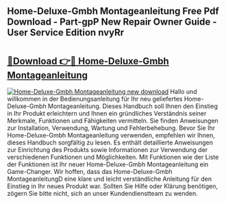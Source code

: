## Home-Deluxe-Gmbh Montageanleitung Free Pdf Download - Part-gpP New Repair Owner Guide - User Service Edition nvyRr

# <h2><a href="http://df6vqd.blite.top/?on=Home-Deluxe-Gmbh+Montageanleitung">🔗Download 👉🔴 Home-Deluxe-Gmbh Montageanleitung</a></h2>

[![Home-Deluxe-Gmbh Montageanleitung new download](https://i.imgur.com/lujVjoI.png)](http://df6vqd.blite.top/?on=Home-Deluxe-Gmbh+Montageanleitung)
Hallo und willkommen in der Bedienungsanleitung für Ihr neu geliefertes Home-Deluxe-Gmbh Montageanleitung. Dieses Handbuch soll Ihnen den Einstieg in Ihr Produkt erleichtern und Ihnen ein gründliches Verständnis seiner Merkmale, Funktionen und Fähigkeiten vermitteln. Sie finden Anweisungen zur Installation, Verwendung, Wartung und Fehlerbehebung. Bevor Sie Ihr Home-Deluxe-Gmbh Montageanleitung verwenden, empfehlen wir Ihnen, dieses Handbuch sorgfältig zu lesen. Es enthält detaillierte Anweisungen zur Einrichtung des Produkts sowie Informationen zur Verwendung der verschiedenen Funktionen und Möglichkeiten. Mit Funktionen wie der Liste der Funktionen ist Ihr neuer Home-Deluxe-Gmbh Montageanleitung ein Game-Changer. Wir hoffen, dass das Home-Deluxe-Gmbh MontageanleitungD eine klare und leicht verständliche Anleitung für den Einstieg in Ihr neues Produkt war. Sollten Sie Hilfe oder Klärung benötigen, zögern Sie bitte nicht, sich an unser Kundendienstteam zu wenden.
